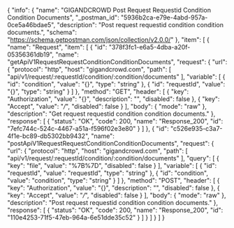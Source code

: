 {
  "info": {
    "name": "GIGANDCROWD Post Request Requestid Condition Condition Documents",
    "_postman_id": "5936b2ca-e79e-4abd-957a-0ce5a46bdae5",
    "description": "Post request requestid condition condition documents.",
    "schema": "https://schema.getpostman.com/json/collection/v2.0.0/"
  },
  "item": [
    {
      "name": "Request",
      "item": [
        {
          "id": "378f3fc1-e6a5-4dba-a20f-05356361db19",
          "name": "getApiV1RequestRequestConditionConditionDocuments",
          "request": {
            "url": {
              "protocol": "http",
              "host": "gigandcrowd.com",
              "path": [
                "api/v1/request/:requestId/condition/:condition/documents"
              ],
              "variable": [
                {
                  "id": "condition",
                  "value": "{}",
                  "type": "string"
                },
                {
                  "id": "requestId",
                  "value": "{}",
                  "type": "string"
                }
              ]
            },
            "method": "GET",
            "header": [
              {
                "key": "Authorization",
                "value": "{}",
                "description": "",
                "disabled": false
              },
              {
                "key": "Accept",
                "value": "*/*",
                "disabled": false
              }
            ],
            "body": {
              "mode": "raw"
            },
            "description": "Get request requestid condition condition documents."
          },
          "response": [
            {
              "status": "OK",
              "code": 200,
              "name": "Response_200",
              "id": "7efc744c-524c-4467-a51a-f596f02e3e80"
            }
          ]
        },
        {
          "id": "c526e935-c3a7-4f1e-bc89-db5302bb9432",
          "name": "postApiV1RequestRequestConditionConditionDocuments",
          "request": {
            "url": {
              "protocol": "http",
              "host": "gigandcrowd.com",
              "path": [
                "api/v1/request/:requestId/condition/:condition/documents"
              ],
              "query": [
                {
                  "key": "file",
                  "value": "%7B%7D",
                  "disabled": false
                }
              ],
              "variable": [
                {
                  "id": "requestId",
                  "value": "requestId",
                  "type": "string"
                },
                {
                  "id": "condition",
                  "value": "condition",
                  "type": "string"
                }
              ]
            },
            "method": "POST",
            "header": [
              {
                "key": "Authorization",
                "value": "{}",
                "description": "",
                "disabled": false
              },
              {
                "key": "Accept",
                "value": "*/*",
                "disabled": false
              }
            ],
            "body": {
              "mode": "raw"
            },
            "description": "Post request requestid condition condition documents."
          },
          "response": [
            {
              "status": "OK",
              "code": 200,
              "name": "Response_200",
              "id": "110e4253-71f5-47eb-964a-6e51dde35c52"
            }
          ]
        }
      ]
    }
  ]
}